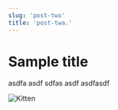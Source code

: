 ```yaml
---
slug: 'post-two'
title: 'post-twa.'
---
```


# Sample title

asdfa asdf sdfas
asdf
 asdfasdf

![Kitten](assets/content/test.jpg)